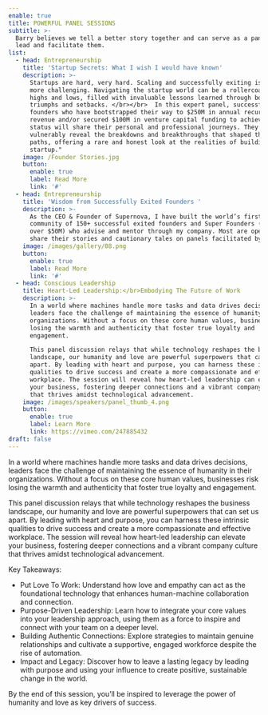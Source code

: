 ```yaml
---
enable: true
title: POWERFUL PANEL SESSIONS
subtitle: >-
  Barry believes we tell a better story together and can serve as a panelist or
  lead and facilitate them. 
list:
  - head: Entrepreneurship
    title: 'Startup Secrets: What I wish I would have known'
    description: >-
      Startups are hard, very hard. Scaling and successfully exiting is even
      more challenging. Navigating the startup world can be a rollercoaster of
      highs and lows, filled with invaluable lessons learned through both
      triumphs and setbacks. </br></br>  In this expert panel, successful
      founders who have bootstrapped their way to $250M in annual recurring
      revenue and/or secured $100M in venture capital funding to achieve unicorn
      status will share their personal and professional journeys. They will
      vulnerably reveal the breakdowns and breakthroughs that shaped their
      paths, offering a rare and honest look at the realities of building a
      startup."
    image: /Founder Stories.jpg
    button:
      enable: true
      label: Read More
      link: '#'
  - head: Entrepreneurship
    title: 'Wisdom from Successfully Exited Founders '
    description: >-
      As the CEO & Founder of Supernova, I have built the world’s first
      community of 150+ successful exited founders and Super Founders (exit for
      over $50M) who advise and mentor through my company. Most are open to
      share their stories and cautionary tales on panels facilitated by me.</br>
    image: /images/gallery/08.png
    button:
      enable: true
      label: Read More
      link: '#'
  - head: Conscious Leadership
    title: Heart-Led Leadership:</br>Embodying The Future of Work
    description: >-
      In a world where machines handle more tasks and data drives decisions,
      leaders face the challenge of maintaining the essence of humanity in their
      organizations. Without a focus on these core human values, businesses risk
      losing the warmth and authenticity that foster true loyalty and
      engagement.

      This panel discussion relays that while technology reshapes the business
      landscape, our humanity and love are powerful superpowers that can set us
      apart. By leading with heart and purpose, you can harness these intrinsic
      qualities to drive success and create a more compassionate and effective
      workplace. The session will reveal how heart-led leadership can elevate
      your business, fostering deeper connections and a vibrant company culture
      that thrives amidst technological advancement.
    image: /images/speakers/panel_thumb_4.png
    button:
      enable: true
      label: Learn More
      link: https://vimeo.com/247885432
draft: false
---
```

In a world where machines handle more tasks and data drives decisions, leaders face the challenge of maintaining the essence of humanity in their organizations. Without a focus on these core human values, businesses risk losing the warmth and authenticity that foster true loyalty and engagement.

This panel discussion relays that while technology reshapes the business landscape, our humanity and love are powerful superpowers that can set us apart. By leading with heart and purpose, you can harness these intrinsic qualities to drive success and create a more compassionate and effective workplace. The session will reveal how heart-led leadership can elevate your business, fostering deeper connections and a vibrant company culture that thrives amidst technological advancement.

Key Takeaways:

* Put Love To Work: Understand how love and empathy can act as the foundational technology that enhances human-machine collaboration and connection.
* Purpose-Driven Leadership: Learn how to integrate your core values into your leadership approach, using them as a force to inspire and connect with your team on a deeper level.
* Building Authentic Connections: Explore strategies to maintain genuine relationships and cultivate a supportive, engaged workforce despite the rise of automation.
* Impact and Legacy: Discover how to leave a lasting legacy by leading with purpose and using your influence to create positive, sustainable change in the world.

By the end of this session, you’ll be inspired to leverage the power of humanity and love as key drivers of success. 
